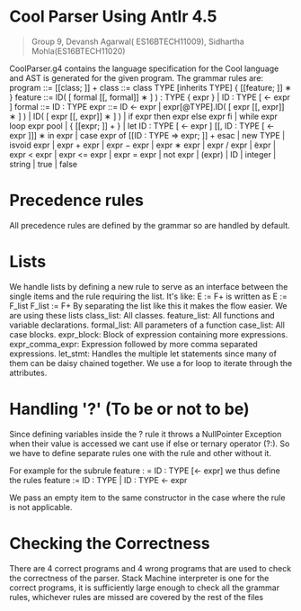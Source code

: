 # Cool Parser Using Antlr 4.5
> Group 9, Devansh Agarwal( ES16BTECH11009), Sidhartha Mohla(ES16BTECH11020)

CoolParser.g4 contains the language specification for the Cool language and AST is generated for the given program.
The grammar rules are:
		program ::= [[class; ]] +
		class ::= class TYPE [inherits TYPE] { [[feature; ]] ∗ }
		feature ::= ID( [ formal [[, formal]] ∗ ] ) : TYPE { expr }
		|
		ID : TYPE [ <- expr ]
		formal ::= ID : TYPE
		expr ::= ID <- expr
		| expr[@TYPE].ID( [ expr [[, expr]] ∗ ] )
		| ID( [ expr [[, expr]] ∗ ] )
		| if expr then expr else expr fi
		| while expr loop expr pool
		| { [[expr; ]] + }
		| let ID : TYPE [ <- expr ] [[, ID : TYPE [ <- expr ]]] ∗ in expr
		| case expr of [[ID : TYPE => expr; ]] + esac
		| new TYPE
		| isvoid expr
		| expr + expr
		| expr − expr
		| expr ∗ expr
		| expr / expr
		|  ̃expr
		| expr < expr
		| expr <= expr
		| expr = expr
		| not expr
		| (expr)
		| ID
		| integer
		| string
		| true
		| false

# Precedence rules
All precedence rules are defined by the grammar so are handled by default.

# Lists
We handle lists by defining a new rule to serve as an interface between the single items and the rule requiring the list.
It's like:
	E := F+ 
is written as
	E := F_list
	F_list := F+
By separating the list like this it makes the flow easier.
We are using these lists
	class_list: All classes.
	feature_list: All functions and variable declarations.
	formal_list: All parameters of a function
	case_list: All case blocks.
	expr_block: Block of expression containing more expressions.
	expr_comma_expr: Expression followed by more comma separated expressions.
	let_stmt: Handles the multiple let statements since many of them can be daisy chained together. We use a for loop to iterate through the attributes. 


# Handling '?' (To be or not to be)
Since defining variables inside the ? rule it throws a NullPointer Exception when their value is accessed we cant use if else or ternary operator (?:). So we have to define separate rules one with the rule and other without it.

For example for the subrule 
	feature : = ID : TYPE [<- expr] 
we thus define the rules
	feature := ID : TYPE |  ID : TYPE <- expr

We pass an empty item to the same constructor in the case where the rule is not applicable.

# Checking the Correctness
There are 4 correct programs and 4 wrong programs that are used to check the correctness of the parser.
Stack Machine interpreter is one for the correct programs, it is sufficiently large enough to check all the grammar rules, whichever rules are missed are covered by the rest of the files
